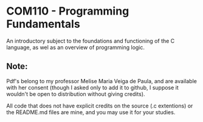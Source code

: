 # COM110 - Programming Fundamentals
An introductory subject to the foundations and functioning of the C language, as wel as an overview of programming logic.

## Note:
Pdf's belong to my professor Melise Maria Veiga de Paula, and are available with her consent (though I asked only to add it to github, I suppose it wouldn't be open to distribution without giving credits). 

All code that does not have explicit credits on the source (.c extentions) or the README.md files are mine, and you may use it for your studies. 